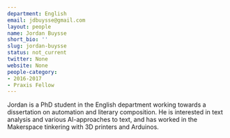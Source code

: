 ```yaml
---
department: English
email: jdbuysse@gmail.com
layout: people
name: Jordan Buysse
short_bio: ''
slug: jordan-buysse
status: not_current
twitter: None
website: None
people-category:
- 2016-2017
- Praxis Fellow
---
```


Jordan is a PhD student in the English department working towards a dissertation on automation and literary composition. He is interested in text analysis and various AI-approaches to text, and has worked in the Makerspace tinkering with 3D printers and Arduinos.
